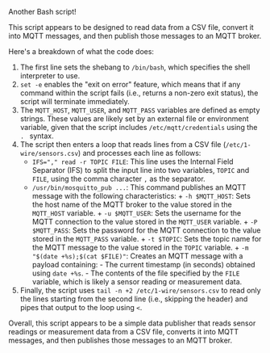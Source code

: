 Another Bash script!

This script appears to be designed to read data from a CSV file, convert it into MQTT messages, and then publish those messages to an MQTT broker.

Here's a breakdown of what the code does:

1. The first line sets the shebang to `/bin/bash`, which specifies the shell interpreter to use.
2. `set -e` enables the "exit on error" feature, which means that if any command within the script fails (i.e., returns a non-zero exit status), the script will terminate immediately.
3. The `MQTT_HOST`, `MQTT_USER`, and `MQTT_PASS` variables are defined as empty strings. These values are likely set by an external file or environment variable, given that the script
includes `/etc/mqtt/credentials` using the `. ` syntax.
4. The script then enters a loop that reads lines from a CSV file (`/etc/1-wire/sensors.csv`) and processes each line as follows:
	* `IFS="," read -r TOPIC FILE`: This line uses the Internal Field Separator (IFS) to split the input line into two variables, `TOPIC` and `FILE`, using the comma character `,` as the 
separator.
	* `/usr/bin/mosquitto_pub ...`: This command publishes an MQTT message with the following characteristics:
	        + `-h $MQTT_HOST`: Sets the host name of the MQTT broker to the value stored in the `MQTT_HOST` variable.
	        + `-u $MQTT_USER`: Sets the username for the MQTT connection to the value stored in the `MQTT_USER` variable.
	        + `-P $MQTT_PASS`: Sets the password for the MQTT connection to the value stored in the `MQTT_PASS` variable.
	        + `-t $TOPIC`: Sets the topic name for the MQTT message to the value stored in the `TOPIC` variable.
	        + `-m "$(date +%s);$(cat $FILE)"`: Creates an MQTT message with a payload containing:
		                - The current timestamp (in seconds) obtained using `date +%s`.
		                - The contents of the file specified by the `FILE` variable, which is likely a sensor reading or measurement data.
5. Finally, the script uses `tail -n +2 /etc/1-wire/sensors.csv` to read only the lines starting from the second line (i.e., skipping the header) and pipes that output to the loop using
`<`.

Overall, this script appears to be a simple data publisher that reads sensor readings or measurement data from a CSV file, converts it into MQTT messages, and then publishes those
messages to an MQTT broker.

